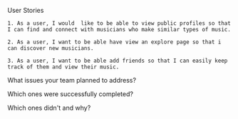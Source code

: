 User Stories

    1. As a user, I would  like to be able to view public profiles so that I can find and connect with musicians who make similar types of music.

    2. As a user, I want to be able have view an explore page so that i can discover new musicians.

    3. As a user, I want to be able add friends so that I can easily keep track of them and view their music.
    
What issues your team planned to address?

Which ones were successfully completed?

Which ones didn't and why?
